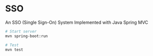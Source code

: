 # SSO
An SSO (Single Sign-On) System Implemented with Java Spring MVC

```bash
# Start server
mvn spring-boot:run

# Test
mvn test
```
